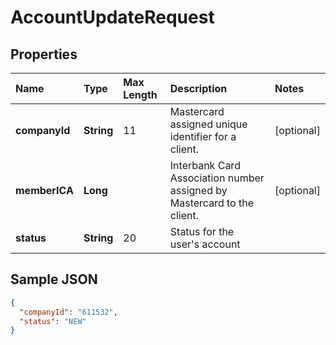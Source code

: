 # AccountUpdateRequest

## Properties <a name="properties"></a>

| Name | Type | Max Length | Description | Notes |
| :--- | :--- | :--------- | :---------- | :---- |
| **companyId** | **String** | 11 | Mastercard assigned unique identifier for a client. | [optional] |
| **memberICA** | **Long** | | Interbank Card Association number assigned by Mastercard to the client. | [optional] |
| **status** | **String** | 20 | Status for the user's account ||

## Sample JSON

```json
{
  "companyId": "611532",
  "status": "NEW"
}
```
